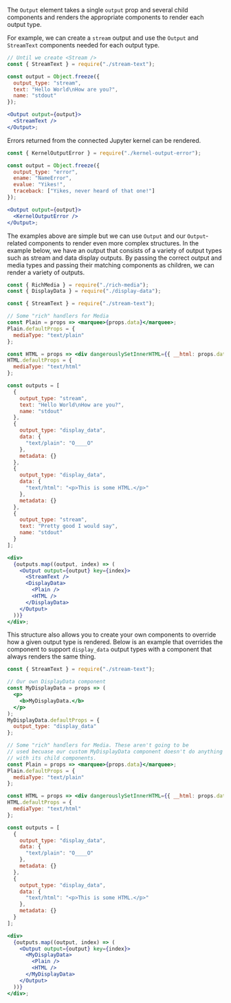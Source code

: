 The `Output` element takes a single `output` prop and several child components and renders the appropriate components to render each output type.

For example, we can create a `stream` output and use the `Output` and `StreamText` components needed for each output type.

```jsx
// Until we create <Stream />
const { StreamText } = require("./stream-text");

const output = Object.freeze({
  output_type: "stream",
  text: "Hello World\nHow are you?",
  name: "stdout"
});

<Output output={output}>
  <StreamText />
</Output>;
```

Errors returned from the connected Jupyter kernel can be rendered.

```jsx
const { KernelOutputError } = require("./kernel-output-error");

const output = Object.freeze({
  output_type: "error",
  ename: "NameError",
  evalue: "Yikes!",
  traceback: ["Yikes, never heard of that one!"]
});

<Output output={output}>
  <KernelOutputError />
</Output>;
```

The examples above are simple but we can use `Output` and our `Output`-related components to render even more complex structures. In the example below, we have an output that consists of a variety of output types such as stream and data display outputs. By passing the correct output and media types and passing their matching components as children, we can render a variety of outputs.

```jsx
const { RichMedia } = require("./rich-media");
const { DisplayData } = require("./display-data");

const { StreamText } = require("./stream-text");

// Some "rich" handlers for Media
const Plain = props => <marquee>{props.data}</marquee>;
Plain.defaultProps = {
  mediaType: "text/plain"
};

const HTML = props => <div dangerouslySetInnerHTML={{ __html: props.data }} />;
HTML.defaultProps = {
  mediaType: "text/html"
};

const outputs = [
  {
    output_type: "stream",
    text: "Hello World\nHow are you?",
    name: "stdout"
  },
  {
    output_type: "display_data",
    data: {
      "text/plain": "O____O"
    },
    metadata: {}
  },
  {
    output_type: "display_data",
    data: {
      "text/html": "<p>This is some HTML.</p>"
    },
    metadata: {}
  },
  {
    output_type: "stream",
    text: "Pretty good I would say",
    name: "stdout"
  }
];

<div>
  {outputs.map((output, index) => (
    <Output output={output} key={index}>
      <StreamText />
      <DisplayData>
        <Plain />
        <HTML />
      </DisplayData>
    </Output>
  ))}
</div>;
```

This structure also allows you to create your own components to override how a given output type is rendered. Below is an example that overrides the component to support `display_data` output types with a component that always renders the same thing.

```jsx
const { StreamText } = require("./stream-text");

// Our own DisplayData component
const MyDisplayData = props => (
  <p>
    <b>MyDisplayData.</b>
  </p>
);
MyDisplayData.defaultProps = {
  output_type: "display_data"
};

// Some "rich" handlers for Media. These aren't going to be
// used becuase our custom MyDisplayData component doesn't do anything
// with its child components.
const Plain = props => <marquee>{props.data}</marquee>;
Plain.defaultProps = {
  mediaType: "text/plain"
};

const HTML = props => <div dangerouslySetInnerHTML={{ __html: props.data }} />;
HTML.defaultProps = {
  mediaType: "text/html"
};

const outputs = [
  {
    output_type: "display_data",
    data: {
      "text/plain": "O____O"
    },
    metadata: {}
  },
  {
    output_type: "display_data",
    data: {
      "text/html": "<p>This is some HTML.</p>"
    },
    metadata: {}
  }
];

<div>
  {outputs.map((output, index) => (
    <Output output={output} key={index}>
      <MyDisplayData>
        <Plain />
        <HTML />
      </MyDisplayData>
    </Output>
  ))}
</div>;
```
